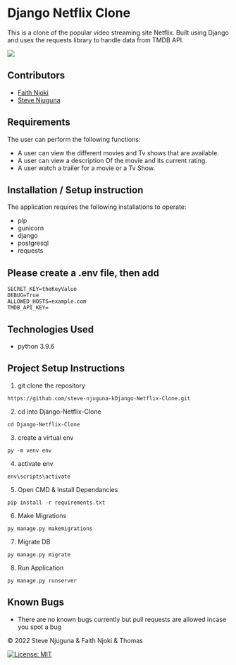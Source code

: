 # Django Netflix Clone
This is a clone of the popular video streaming site Netflix. Built using Django and uses the requests library to handle data from TMDB API.

![](https://github.com/steve-njuguna-k/Django-Netflix-Clone/blob/master/Screenshot.PNG)

## Contributors
- [Faith Njoki](https://github.com/faithnjoki)
- [Steve Njuguna](https://github.com/steve-njuguna-k)

## Requirements
The user can perform the following functions:

- A user can view the different movies and Tv shows that are available.
- A user can view a description Of the movie and its current rating.
- A user watch a trailer for a movie or a Tv Show.

## Installation / Setup instruction
The application requires the following installations to operate:

- pip
- gunicorn
- django
- postgresql
- requests

## Please create a .env file, then add

```
SECRET_KEY=theKeyValue
DEBUG=True
ALLOWED_HOSTS=example.com
TMDB_API_KEY=
```

## Technologies Used
- python 3.9.6

## Project Setup Instructions
1) git clone the repository 
```
https://github.com/steve-njuguna-kDjango-Netflix-Clone.git
```
2. cd into Django-Netflix-Clone
```
cd Django-Netflix-Clone
```
3. create a virtual env
```
py -m venv env
```
4. activate env
```
env\scripts\activate
```
5. Open CMD & Install Dependancies
```
pip install -r requirements.txt
```
6. Make Migrations
```
py manage.py makemigrations
```
7. Migrate DB
```
py manage.py migrate
```
8. Run Application
```
py manage.py runserver
```

## Known Bugs
- There are no known bugs currently but pull requests are allowed incase you spot a bug

© 2022 Steve Njuguna & Faith Njoki & Thomas

[![License: MIT](https://img.shields.io/badge/License-MIT-yellow.svg)](https://opensource.org/licenses/MIT)
